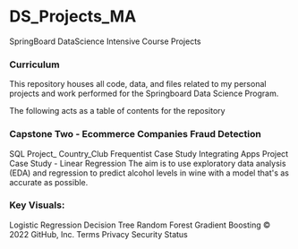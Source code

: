 # DS_Projects_MA
SpringBoard DataScience Intensive Course Projects

### Curriculum
This repository houses all code, data, and files related to my personal projects and work performed for the Springboard Data Science Program.

The following acts as a table of contents for the repository

### Capstone Two - Ecommerce Companies Fraud Detection
SQL Project_ Country_Club
Frequentist Case Study
Integrating Apps Project
Case Study - Linear Regression
The aim is to use exploratory data analysis (EDA) and regression to predict alcohol levels in wine with a model that's as accurate as possible.

### Key Visuals:

Logistic Regression
Decision Tree
Random Forest
Gradient Boosting
© 2022 GitHub, Inc.
Terms
Privacy
Security
Status


